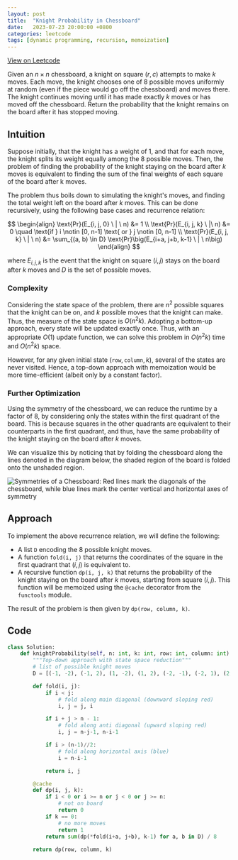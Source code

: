 ```yaml
---
layout: post
title:  "Knight Probability in Chessboard"
date:   2023-07-23 20:00:00 +0800
categories: leetcode
tags: [dynamic programming, recursion, memoization]
---
```

[View on Leetcode](https://leetcode.com/problems/knight-probability-in-chessboard/solutions/3806514/intuitive-99-5-t-70-0-s-dp-top-down-memoized-optimized/)

Given an $n \times n$ chessboard, a knight on square $(r, c)$ attempts to make $k$ moves. Each move, the knight chooses one of 8 possible moves uniformly at random (even if the piece would go off the chessboard) and moves there. The knight continues moving until it has made exactly $k$ moves or has moved off the chessboard. Return the probability that the knight remains on the board after it has stopped moving.

<!--more-->

## Intuition
Suppose initially, that the knight has a weight of 1, and that for each move, the knight splits its weight equally among the 8 possible moves. Then, the problem of finding the probability of the knight staying on the board after $k$ moves is equivalent to finding the sum of the final weights of each square of the board after k moves. 

The problem thus boils down to simulating the knight's moves, and finding the total weight left on the board after $k$ moves. This can be done recursively, using the following base cases and recurrence relation:

$$
\begin{align}
\text{Pr}(E_{i, j, 0} \ | \ n) &= 1 \\
\text{Pr}(E_{i, j, k} \ |\ n) &= 0 \quad \text{if } i \notin [0, n-1] \text{ or } j \notin [0, n-1] \\
\text{Pr}(E_{i, j, k} \ | \ n) &= \sum_{(a, b) \in D} \text{Pr}\big(E_{i+a, j+b, k-1} \ | \ n\big)
\end{align}
$$

where $E_{i, j, k}$ is the event that the knight on square $(i, j)$ stays on the board after $k$ moves and $D$ is the set of possible moves.

### Complexity

Considering the state space of the problem, there are $n^2$ possible squares that the knight can be on, and $k$ possible moves that the knight can make. Thus, the measure of the state space is $O(n^2k)$. Adopting a bottom-up approach, every state will be updated exactly once. Thus, with an appropriate $O(1)$ update function, we can solve this problem in $O(n^2k)$ time and $O(n^2k)$ space.

However, for any given initial state $(\mathtt{row}, \mathtt{column}, k)$, several of the states are never visited. Hence, a top-down approach with memoization would be more time-efficient (albeit only by a constant factor).

### Further Optimization
Using the symmetry of the chessboard, we can reduce the runtime by a factor of $8$, by considering only the states within the first quadrant of the board. This is because squares in the other quadrants are equivalent to their counterparts in the first quadrant, and thus, have the same probability of the knight staying on the board after $k$ moves.

We can visualize this by noticing that by folding the chessboard along the lines denoted in the diagram below, the shaded region of the board is folded onto the unshaded region.

![Symmetries of a Chessboard: Red lines mark the diagonals of the chessboard, while blue lines mark the center vertical and horizontal axes of symmetry](https://assets.leetcode.com/users/images/08a0e80b-b4bb-43ea-9e8a-90953f3822c1_1690128017.2707527.png)

## Approach
To implement the above recurrence relation, we will define the following:
* A list `D` encoding the 8 possible knight moves.
* A function `fold(i, j)` that returns the coordinates of the square in the first quadrant that $(i, j)$ is equivalent to.
* A recursive function `dp(i, j, k)` that returns the probability of the knight staying on the board after $k$ moves, starting from square $(i, j)$. This function will be memoized using the `@cache` decorator from the `functools` module.

The result of the problem is then given by `dp(row, column, k)`.

## Code
```python
class Solution:
    def knightProbability(self, n: int, k: int, row: int, column: int) -> float:
        """Top-down approach with state space reduction"""
        # list of possible knight moves
        D = [(-1, -2), (-1, 2), (1, -2), (1, 2), (-2, -1), (-2, 1), (2, -1), (2, 1)]

        def fold(i, j):
            if i < j: 
                # fold along main diagonal (downward sloping red)
                i, j = j, i

            if i + j > n - 1: 
                # fold along anti diagonal (upward sloping red)
                i, j = n-j-1, n-i-1

            if i > (n-1)//2: 
                # fold along horizontal axis (blue)
                i = n-i-1

            return i, j

        @cache
        def dp(i, j, k):
            if i < 0 or i >= n or j < 0 or j >= n:
                # not on board
                return 0
            if k == 0:
                # no more moves
                return 1
            return sum(dp(*fold(i+a, j+b), k-1) for a, b in D) / 8
        
        return dp(row, column, k)

```
